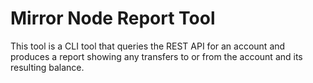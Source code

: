 # Mirror Node Report Tool

This tool is a CLI tool that queries the REST API for an account and produces a report showing any transfers to or from
the account and its resulting balance.
